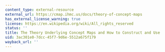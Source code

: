 ```yaml
---
content_type: external-resource
external_url: https://cmap.ihmc.us/docs/theory-of-concept-maps
has_external_license_warning: true
license: https://en.wikipedia.org/wiki/All_rights_reserved
status: ''
title: The Theory Underlying Concept Maps and How to Construct and Use Them
uid: 3ac301e0-7dcc-45f7-9d6e-5512a675f179
wayback_url: ''
---
```

